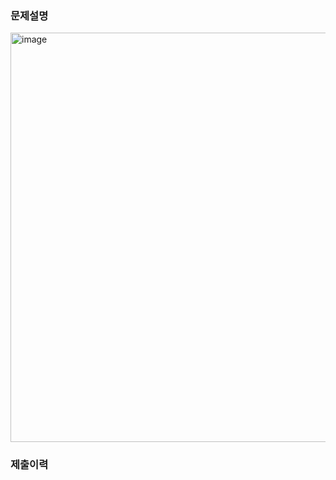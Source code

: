 ### 문제설명
<img width="655" alt="image" src="https://github.com/user-attachments/assets/9e5793d6-802f-4ba0-b119-838c1fe32694">

### 제출이력
